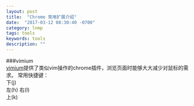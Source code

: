 ```yaml
---
layout: post
title:  "Chrome 常用扩展介绍"
date:  "2017-03-12 08:30:40 -0700"
category: lnmp
tags: tools
keywords: tools
description: ""
---
```


###vimium  
[vimium](https://chrome.google.com/webstore/detail/vimium/dbepggeogbaibhgnhhndojpepiihcmeb?utm_source=chrome-ntp-icon)提供了类似vim操作的chrome插件，浏览页面时能够大大减少对鼠标的需求。
常用快捷键：  
	 		下(j)  
	左(h)			右(l)  
			上(k)  